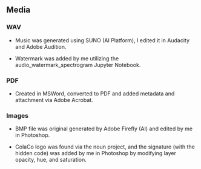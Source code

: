 ## Media

### WAV

* Music was generated using SUNO (AI Platform), I edited it in Audacity and Adobe Audition.

* Watermark was added by me utilizing the audio_watermark_spectrogram Jupyter Notebook.

### PDF

* Created in MSWord, converted to PDF and added metadata and attachment via Adobe Acrobat.

### Images

* BMP file was original generated by Adobe Firefly (AI) and edited by me in Photoshop.

* ColaCo logo was found via the noun project, and the signature (with the hidden code) was added by me in Photoshop by modifying layer opacity, hue, and saturation. 